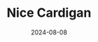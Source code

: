 ---
title: Nice Cardigan
fulltitle: Nice Cardigan
date: 2024-08-08
tags:
- 2024
characters:
- tzipora
categories:
- clothing & uniforms
keywords:
- 2024
rgb: 135, 67, 61
url: /stories/cardigan/
image: /images/fullres/cardigan.jpg
caption: Nice cardigan, dumbass.
---